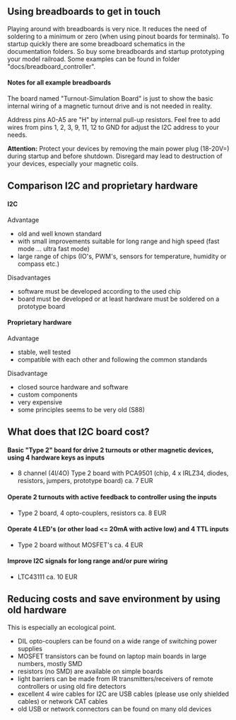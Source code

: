 ## Using breadboards to get in touch

Playing around with breadboards is very nice. It reduces the need of soldering to a minimum or zero (when using pinout boards for terminals).
To startup quickly there are some breadboard schematics in the documentation folders. So buy some breadboards and startup prototyping your model railroad. Some examples can be found in folder "docs/breadboard_controller".

#### Notes for all example breadboards

The board named "Turnout-Simulation Board" is just to show the basic internal wiring of a magnetic turnout drive and is not needed in reality.

Address pins A0-A5 are "H" by internal pull-up resistors. Feel free to add wires from pins 1, 2, 3, 9, 11, 12 to GND for adjust the I2C address to your needs.

**Attention:** Protect your devices by removing the main power plug (18-20V=) during startup and before shutdown. Disregard may lead to destruction of your devices, especially your magnetic coils.

## Comparison I2C and proprietary hardware
#### I2C

Advantage
* old and well known standard
* with small improvements suitable for long range and high speed (fast mode ... ultra fast mode)
* large range of chips (IO's, PWM's, sensors for temperature, humidity or compass etc.)

Disadvantages
* software must be developed according to the used chip
* board must be developed or at least hardware must be soldered on a prototype board

#### Proprietary hardware

Advantage
* stable, well tested
* compatible with each other and following the common standards

Disadvantage
* closed source hardware and software
* custom components
* very expensive
* some principles seems to be very old (S88)

## What does that I2C board cost?
#### Basic "Type 2" board for drive 2 turnouts or other magnetic devices, using 4 hardware keys as inputs
* 8 channel (4I/4O) Type 2 board with PCA9501 (chip, 4 x IRLZ34, diodes, resistors, jumpers, prototype board) ca. 7 EUR

#### Operate 2 turnouts with active feedback to controller using the inputs
* Type 2 board, 4 opto-couplers, resistors ca. 8 EUR

#### Operate 4 LED's (or other load <= 20mA with active low) and 4 TTL inputs
* Type 2 board without MOSFET's ca. 4 EUR

#### Improve I2C signals for long range and/or pure wiring
* LTC43111 ca. 10 EUR

## Reducing costs and save environment by using old hardware
This is especially an ecological point.

* DIL opto-couplers can be found on a wide range of switching power supplies
* MOSFET transistors can be found on laptop main boards in large numbers, mostly SMD
* resistors (no SMD) are available on simple boards
* light barriers can be made from IR transmitters/receivers of remote controllers or using old fire detectors
* excellent 4 wire cables for I2C are USB cables (please use only shielded cables) or network CAT cables
* old USB or network connectors can be found on many old devices
